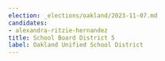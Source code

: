 ```yaml
---
election: _elections/oakland/2023-11-07.md
candidates:
- alexandra-ritzie-hernandez
title: School Board District 5
label: Oakland Unified School District
---
```

